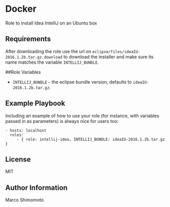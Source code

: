 # Docker

Role to install Idea IntelliJ on an Ubuntu box

## Requirements

After downloading the role use the url on `eclipse/files/ideaIU-2016.1.2b.tar.gz.download` to download the installer and make sure its name matches the variable `INTELLIJ_BUNDLE`.

##Role Variables

 * `INTELLIJ_BUNDLE` - the eclipse bundle version, defaults to `ideaIU-2016.1.2b.tar.gz`.

## Example Playbook

Including an example of how to use your role (for instance, with variables passed in as parameters) is always nice for users too:

    - hosts: localhost
      roles:
         - { role: intellij-idea, INTELLIJ_BUNDLE: ideaIU-2016.1.2b.tar.gz }

## License

MIT

## Author Information

Marco Shimomoto
